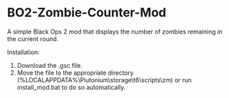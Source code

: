# BO2-Zombie-Counter-Mod
A simple Black Ops 2 mod that displays the number of zombies remaining in the current round.

Installation:
1. Download the .gsc file.
2. Move the file to the appropriate directory (%LOCALAPPDATA%\Plutonium\storage\t6\scripts\zm) or run install_mod.bat to do so automatically.